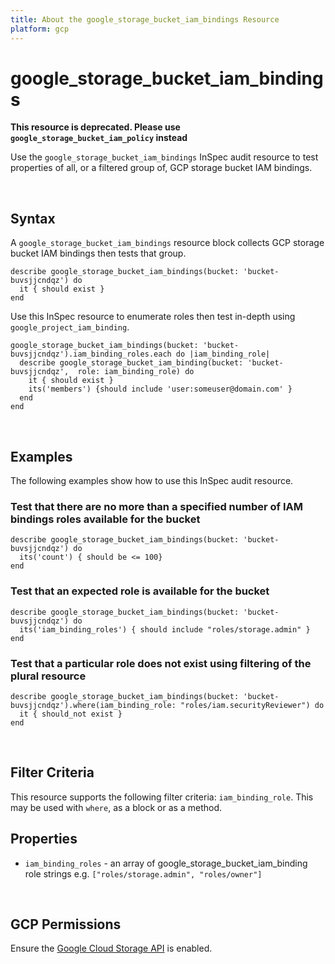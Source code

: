 ```yaml
---
title: About the google_storage_bucket_iam_bindings Resource
platform: gcp
---
```


# google\_storage\_bucket\_iam\_bindings

**This resource is deprecated. Please use `google_storage_bucket_iam_policy` instead**

Use the `google_storage_bucket_iam_bindings` InSpec audit resource to test properties of all, or a filtered group of, GCP storage bucket IAM bindings.

<br>

## Syntax

A `google_storage_bucket_iam_bindings` resource block collects GCP storage bucket IAM bindings then tests that group.

    describe google_storage_bucket_iam_bindings(bucket: 'bucket-buvsjjcndqz') do
      it { should exist }
    end

Use this InSpec resource to enumerate roles then test in-depth using `google_project_iam_binding`.

    google_storage_bucket_iam_bindings(bucket: 'bucket-buvsjjcndqz').iam_binding_roles.each do |iam_binding_role|
      describe google_storage_bucket_iam_binding(bucket: 'bucket-buvsjjcndqz',  role: iam_binding_role) do
        it { should exist }
        its('members') {should include 'user:someuser@domain.com' }
      end
    end

<br>

## Examples

The following examples show how to use this InSpec audit resource.

### Test that there are no more than a specified number of IAM bindings roles available for the bucket

    describe google_storage_bucket_iam_bindings(bucket: 'bucket-buvsjjcndqz') do
      its('count') { should be <= 100}
    end

### Test that an expected role is available for the bucket

    describe google_storage_bucket_iam_bindings(bucket: 'bucket-buvsjjcndqz') do
      its('iam_binding_roles') { should include "roles/storage.admin" }
    end
    
### Test that a particular role does not exist using filtering of the plural resource

    describe google_storage_bucket_iam_bindings(bucket: 'bucket-buvsjjcndqz').where(iam_binding_role: "roles/iam.securityReviewer") do
      it { should_not exist }
    end

<br>

## Filter Criteria

This resource supports the following filter criteria:  `iam_binding_role`.  This may be used with `where`, as a block or as a method.

## Properties

*  `iam_binding_roles` - an array of google_storage_bucket_iam_binding role strings e.g. `["roles/storage.admin", "roles/owner"]`

<br>


## GCP Permissions

Ensure the [Google Cloud Storage API](https://console.cloud.google.com/apis/api/storage-component.googleapis.com/) is enabled.